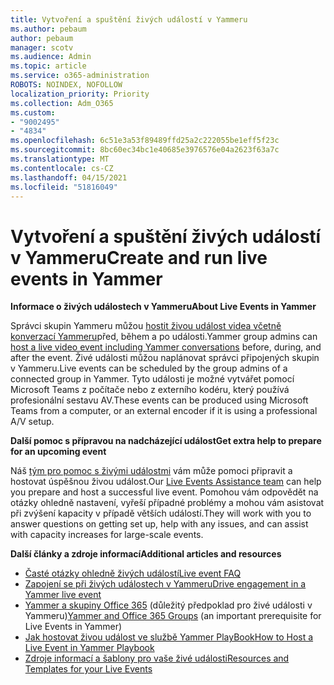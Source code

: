 ```yaml
---
title: Vytvoření a spuštění živých událostí v Yammeru
ms.author: pebaum
author: pebaum
manager: scotv
ms.audience: Admin
ms.topic: article
ms.service: o365-administration
ROBOTS: NOINDEX, NOFOLLOW
localization_priority: Priority
ms.collection: Adm_O365
ms.custom:
- "9002495"
- "4834"
ms.openlocfilehash: 6c51e3a53f89489ffd25a2c222055be1eff5f23c
ms.sourcegitcommit: 8bc60ec34bc1e40685e3976576e04a2623f63a7c
ms.translationtype: MT
ms.contentlocale: cs-CZ
ms.lasthandoff: 04/15/2021
ms.locfileid: "51816049"
---
```

# <a name="create-and-run-live-events-in-yammer"></a><span data-ttu-id="a6e38-102">Vytvoření a spuštění živých událostí v Yammeru</span><span class="sxs-lookup"><span data-stu-id="a6e38-102">Create and run live events in Yammer</span></span>

<span data-ttu-id="a6e38-103">**Informace o živých událostech v Yammeru**</span><span class="sxs-lookup"><span data-stu-id="a6e38-103">**About Live Events in Yammer**</span></span>

<span data-ttu-id="a6e38-104">Správci skupin Yammeru můžou [hostit živou událost videa včetně konverzací Yammeru](https://docs.microsoft.com/yammer/manage-yammer-groups/yammer-live-events)před, během a po události.</span><span class="sxs-lookup"><span data-stu-id="a6e38-104">Yammer group admins can [host a live video event including Yammer conversations](https://docs.microsoft.com/yammer/manage-yammer-groups/yammer-live-events) before, during, and after the event.</span></span> <span data-ttu-id="a6e38-105">Živé události můžou naplánovat správci připojených skupin v Yammeru.</span><span class="sxs-lookup"><span data-stu-id="a6e38-105">Live events can be scheduled by the group admins of a connected group in Yammer.</span></span> <span data-ttu-id="a6e38-106">Tyto události je možné vytvářet pomocí Microsoft Teams z počítače nebo z externího kodéru, který používá profesionální sestavu AV.</span><span class="sxs-lookup"><span data-stu-id="a6e38-106">These events can be produced using Microsoft Teams from a computer, or an external encoder if it is using a professional A/V setup.</span></span>

<span data-ttu-id="a6e38-107">**Další pomoc s přípravou na nadcházející událost**</span><span class="sxs-lookup"><span data-stu-id="a6e38-107">**Get extra help to prepare for an upcoming event**</span></span>

<span data-ttu-id="a6e38-108">Náš [tým pro pomoc s živými událostmi](https://aka.ms/AA87gbh) vám může pomoci připravit a hostovat úspěšnou živou událost.</span><span class="sxs-lookup"><span data-stu-id="a6e38-108">Our [Live Events Assistance team](https://aka.ms/AA87gbh) can help you prepare and host a successful live event.</span></span> <span data-ttu-id="a6e38-109">Pomohou vám odpovědět na otázky ohledně nastavení, vyřeší případné problémy a mohou vám asistovat při zvýšení kapacity v případě větších událostí.</span><span class="sxs-lookup"><span data-stu-id="a6e38-109">They will work with you to answer questions on getting set up, help with any issues, and can assist with capacity increases for large-scale events.</span></span>

<span data-ttu-id="a6e38-110">**Další články a zdroje informací**</span><span class="sxs-lookup"><span data-stu-id="a6e38-110">**Additional articles and resources**</span></span>

- [<span data-ttu-id="a6e38-111">Časté otázky ohledně živých událostí</span><span class="sxs-lookup"><span data-stu-id="a6e38-111">Live event FAQ</span></span>](https://support.office.com/article/43bbd59d-a734-4c8f-923d-6a239d137d34)
- [<span data-ttu-id="a6e38-112">Zapojení se při živých událostech v Yammeru</span><span class="sxs-lookup"><span data-stu-id="a6e38-112">Drive engagement in a Yammer live event</span></span>](https://support.office.com/article/drive-engagement-in-a-yammer-live-event-c0244ad8-6dcb-419c-add9-2e4a00543412?ui=en-US&rs=en-US&ad=US)
- <span data-ttu-id="a6e38-113">[Yammer a skupiny Office 365](https://docs.microsoft.com/yammer/manage-yammer-groups/yammer-and-office-365-groups) (důležitý předpoklad pro živé události v Yammeru)</span><span class="sxs-lookup"><span data-stu-id="a6e38-113">[Yammer and Office 365 Groups](https://docs.microsoft.com/yammer/manage-yammer-groups/yammer-and-office-365-groups) (an important prerequisite for Live Events in Yammer)</span></span>
- [<span data-ttu-id="a6e38-114">Jak hostovat živou událost ve službě Yammer PlayBook</span><span class="sxs-lookup"><span data-stu-id="a6e38-114">How to Host a Live Event in Yammer Playbook</span></span>](https://aka.ms/LiveEventsinYammerplaybook)
- [<span data-ttu-id="a6e38-115">Zdroje informací a šablony pro vaše živé události</span><span class="sxs-lookup"><span data-stu-id="a6e38-115">Resources and Templates for your Live Events</span></span>](https://aka.ms/LiveEventYammerTemplates)
